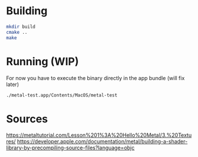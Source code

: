 # Building
```zsh
mkdir build
cmake ..
make
```

# Running (WIP)
For now you have to execute the binary directly in the app bundle (will fix later)
```zsh
./metal-test.app/Contents/MacOS/metal-test
```

# Sources
https://metaltutorial.com/Lesson%201%3A%20Hello%20Metal/3.%20Textures/
https://developer.apple.com/documentation/metal/building-a-shader-library-by-precompiling-source-files?language=objc
